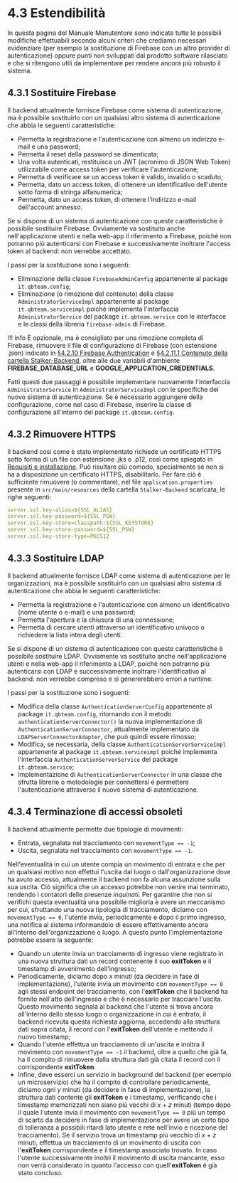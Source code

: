 # 4.3 Estendibilità

In questa pagina del Manuale Manutentore sono indicate tutte le possibili modifiche effettuabili secondo alcuni criteri che crediamo necessari evidenziare (per esempio la sostituzione di Firebase con un altro provider di autenticazione) oppure punti non sviluppati dal prodotto software rilasciato e che si ritengono utili da implementare per rendere ancora più robusto il sistema.

<a name="sostituire-firebase"></a>
## 4.3.1 Sostituire Firebase
Il backend attualmente fornisce Firebase come sistema di autenticazione, ma è possibile sostituirlo con un qualsiasi altro sistema di autenticazione che abbia le seguenti caratteristiche:

- Permetta la registrazione e l'autenticazione con almeno un indirizzo e-mail e una password;
- Permetta il reset della password se dimenticata;
- Una volta autenticati, restituisca un JWT (acronimo di JSON Web Token) utilizzabile come access token per verificare l'autenticazione;
- Permetta di verificare se un access token è valido, invalido o scaduto;
- Permetta, dato un access token, di ottenere un identificativo dell'utente sotto forma di stringa alfanumerica;
- Permetta, dato un access token, di ottenere l'indirizzo e-mail dell'account annesso.

Se si dispone di un sistema di autenticazione con queste caratteristiche è possibile sostituire Firebase. Ovviamente va sostituito anche nell'applicazione utenti e nella web-app il riferimento a Firebase, poiché non potranno più autenticarsi con Firebase e successivamente inoltrare l'access token al backend: non verrebbe accettato.

I passi per la sostituzione sono i seguenti:

- Eliminazione della classe `FirebaseAdminConfig` appartenente al package `it.qbteam.config`;
- Eliminazione (o rimozione del contenuto) della classe `AdministratorServiceImpl` appartenente al package `it.qbteam.serviceimpl` poiché implementa l'interfaccia `AdministratorService` del package `it.qbteam.service` con le interfacce e le classi della libreria `firebase-admin` di Firebase.

!!! info
    È opzionale, ma è consigliato per una rimozione completa di Firebase, rimuovere il file di configurazione di Firebase (con estensione .json) indicato in [§4.2.10 Firebase Authentication](/backend/requisiti/#firebase-authentication) e [§4.2.11.1 Contenuto della cartella Stalker-Backend](/backend/requisiti/#contenuto-cartella), oltre alle due variabili d'ambiente **FIREBASE_DATABASE_URL** e **GOOGLE_APPLICATION_CREDENTIALS**.

Fatti questi due passaggi è possibile implementare nuovamente l'interfaccia `AdministratorService` in `AdministratorServiceImpl` con le specifiche del nuovo sistema di autenticazione. Se è necessario aggiungere della configurazione, come nel caso di Firebase, inserire la classe di configurazione all'interno del package `it.qbteam.config`.

<a name="rimuovere-https"></a>
## 4.3.2 Rimuovere HTTPS
Il backend così come è stato implementato richiede un certificato HTTPS sotto forma di un file con estensione .jks o .p12, così come spiegato in [Requisiti e installazione](../requisiti).
Può risultare più comodo, specialmente se non si ha a disposizione un certificato HTTPS, disabilitarlo. Per fare ciò è sufficiente rimuovere (o commentare), nel file `application.properties` presente in `src/main/resources` della cartella `Stalker-Backend` scaricata, le righe seguenti:
```yaml
server.ssl.key-alias=${SSL_ALIAS}
server.ssl.key-password=${SSL_PSW}
server.ssl.key-store=classpath:${SSL_KEYSTORE}
server.ssl.key-store-password=${SSL_PSW}
server.ssl.key-store-type=PKCS12
```

<a name="sostituire-ldap"></a>
## 4.3.3 Sostituire LDAP
Il backend attualmente fornisce LDAP come sistema di autenticazione per le organizzazioni, ma è possibile sostituirlo con un qualsiasi altro sistema di autenticazione che abbia le seguenti caratteristiche:

- Permetta la registrazione e l'autenticazione con almeno un identificativo (nome utente o e-mail) e una password;
- Permetta l'apertura e la chiusura di una connessione;
- Permetta di cercare utenti attraverso un identificativo univoco o richiedere la lista intera degli utenti.

Se si dispone di un sistema di autenticazione con queste caratteristiche è possibile sostituire LDAP. Ovviamente va sostituito anche nell'applicazione utenti e nella web-app il riferimento a LDAP, poiché non potranno più autenticarsi con LDAP e successivamente inoltrare l'identificativo al backend: non verrebbe compreso e si genererebbero errori a runtime.

I passi per la sostituzione sono i seguenti:

- Modifica della classe `AuthenticationServerConfig` appartenente al package `it.qbteam.config`, ritornando con il metodo `authenticationServerConnector()` la nuova implementazione di `AuthenticationServerConnector`, attualmente implementato da `LDAPServerConnectorAdapter`, che può quindi essere rimosso;
- Modifica, se necessaria, della classe `AuthenticationServerServiceImpl` appartenente al package `it.qbteam.serviceimpl` poiché implementa l'interfaccia `AuthenticationServerService` del package `it.qbteam.service`;
- Implementazione di `AuthenticationServerConnector` in una classe che sfrutta librerie o metodologie per connettersi e permettere l'autenticazione attraverso il nuovo sistema di autenticazione.

<a name="terminazione-accessi-obsoleti"></a>
## 4.3.4 Terminazione di accessi obsoleti
Il backend attualmente permette due tipologie di movimenti:

- Entrata, segnalata nel tracciamento con `movementType == -1`;
- Uscita, segnalata nel tracciamento con `movementType == -1`.

Nell'eventualità in cui un utente compia un movimento di entrata e che per un qualsiasi motivo non effettui l'uscita dal luogo o dall'organizzazione dove ha avuto accesso, attualmente il backend non fa alcuna assunzione sulla sua uscita. Ciò significa che un accesso potrebbe non venire mai terminato, rendendo i contatori delle presenze _inquinati_.
Per garantire che non si verifichi questa eventualità una possibile miglioria è avere un meccanismo per cui, sfruttando una nuova tipologia di tracciamento, diciamo con `movementType == 0`, l'utente invia, periodicamente e dopo il primo ingresso, una notifica al sistema informandolo di essere effettivamente ancora all'interno dell'organizzazione o luogo.
A questo punto l'implementazione potrebbe essere la seguente:

- Quando un utente invia un tracciamento di ingresso viene registrato in una nuova struttura dati un record contenente il suo **exitToken** e il timestamp di avvenimento dell'ingresso;
- Periodicamente, diciamo dopo _x_ minuti (da decidere in fase di implementazione), l'utente invia un movimento con `movementType == 0` agli stessi endpoint del tracciamento, con l'**exitToken** che il backend ha fornito nell'atto dell'ingresso e che è necessario per tracciare l'uscita. Questo movimento segnala al backend che l'utente si trova ancora all'interno dello stesso luogo o organizzazione in cui è entrato, il backend ricevuta questa richiesta aggiorna, accedendo alla struttura dati sopra citata, il record con l'**exitToken** dell'utente e mettendo il nuovo timestamp;
- Quando l'utente effettua un tracciamento di un'uscita e inoltra il movimento con `movementType == -1` il backend, oltre a quello che già fa, ha il compito di rimuovere dalla struttura dati già citata il record con il corrispondente **exitToken**.
- Infine, deve esserci un servizio in background del backend (per esempio un microservizio) che ha il compito di controllare periodicamente, diciamo ogni _y_ minuti (da decidere in fase di implementazione), la struttura dati contente gli **exitToken** e i timestamp, verificando che i timestamp memorizzati non siano più vecchi di _x_ + _z_ minuti (tempo dopo il quale l'utente invia il movimento con `movementType == 0` più un tempo di scarto da decidere in fase di implementazione per avere un certo tipo di tolleranza a possibili ritardi lato utente e rete nell'invio e ricezione del tracciamento). Se il servizio trova un timestamp più vecchio di _x_ + _z_ minuti, effettua un tracciamento di un movimento di uscita con l'**exitToken** corrispondente e il timestamp associato trovato. In caso l'utente successivamente inoltri il movimento di uscita mancante, esso non verrà considerato in quanto l'accesso con quell'**exitToken** è già stato concluso.